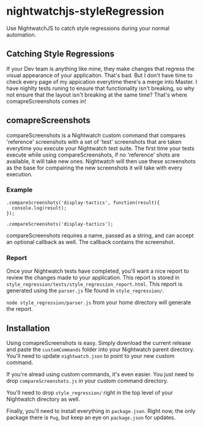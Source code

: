 # nightwatchjs-styleRegression
Use NightwatchJS to catch style regressions during your normal automation. 

## Catching Style Regressions
If your Dev team is anything like mine, they make changes that regress the visual appearance of your applicaiton. That's bad. But I don't have time to check every page of my appication everytime there's a merge into Master. I have nighlty tests runing to ensure that functionality isn't breaking, so why not ensure that the layout isn't breaking at the same time? That's where comapreScreenshots comes in!

## comapreScreenshots
compareScreenshots is a Nightwatch custom command that compares 'reference' screenshots with a set of 'test' screenshots that are taken everytime you execute your Nightwatch test suite. The first time your tests execute while using compareScreenshots, if no 'reference' shots are available, it will take new ones. Nightwatch will then use these screenshots as the base for compairing the new screenshots it will take with every execution. 

### Example
```
.compareScreenshots('display-tactics', function(result){
  console.log(result);
});

.compareScreenshots('display-tactics');
```
compareScreenshots requires a name, passed as a string, and can accept an optional callback as well. The callback contains the screenshot.

### Report
Once your Nightwatch tests have completed, you'll want a nice report to review the changes made to your application. This report is stored in `style_regression/tests/style_regression_report.html`. This report is generated using the `parser.js` file found in `style_regression/`. 

```node style_regression/parser.js``` from your home directory will generate the report. 

## Installation 
Using comapreScreenshots is easy. Simply download the current release and paste the `customCommands` folder into your Nightwatch parent directory. You'll need to update `nightwatch.json` to point to your new custom command. 

If you're alread using custom commands, it's even easier. You just need to drop `compareScreenshots.js` in your custom command directory. 

You'll need to drop `style_regression/` right in the top level of your Nightwatch directory as well. 

Finally, you'll need to install everything in `package.json`. Right now, the only package there is `Pug`, but keep an eye on `package.json` for updates.  
